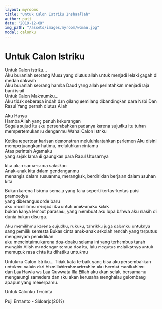 ```yaml
---
layout: myrooms
title: "Untuk Calon Istriku Inshaallah" 
author: puji
date: "2019-12-08"
img_path: "/assets/images/myroom/woman.jpg"
modal: calonku
---  
```


# Untuk Calon Istriku
Untuk Calon istriku...  
Aku bukanlah seorang Musa yang diutus allah untuk menjadi lelaki gagah di medan dakwah   
Aku bukanlah seorang hamba Daud yang allah perintahkan menjadi raja bani israil  
Untuk Calon Makmumku...  
Aku tidak seberapa indah dan gilang gemilang dibandingkan para Nabi Dan Rasul Yang pernah diutus Allah

Aku Hanya  
Hamba Allah yang penuh kekurangan  
Segala sujud itu aku persembahkan padanya
karena sujudku itu tuhan mempertemukanku denganmu Wahai 
Calon Istriku  

Ketika repertoar barisan demonstran meluluhlantahkan parlemen
Aku disini memperjuangkan hatimu, meluluhkan cintamu  
Atas perintah Agamaku  
yang sejak lama di gaungkan para Rasul Utusannya  

kita akan sama-sama saksikan  
Anak-anak kita dalam gendonganmu  
menangis dalam susuanmu, merangkak, berdiri dan berjalan
dalam asuhan kita  

Bukan karena fisikmu semata yang fana seperti kertas-kertas puisi pramoedya  
yang diberangus orde baru  
aku memilihmu menjadi ibu untuk anak-anaku kelak  
bukan hanya lembut parasmu, yang membuat aku lupa bahwa aku masih di dunia bukan disurga.  

Aku memilihmu karena sujudku, rukuku, tahrikku juga salamku untuknya sang pemilik semesta
Bukan cinta anak-anak sekolah rendah yang terputus mengenyam pendidikan  
aku mencintaimu karena doa-doaku selama ini yang terhembus tanah  
mungkin Allah mendengar semua doa itu, lalu megutus malaikatnya untuk memupuk rasa cinta itu dihatiku untukmu 

Untukmu Calon Istriku...
Tidak kata terbaik yang bisa aku persembahkan untukmu selain dari
bismillahirrahmanirrahim aku berniat menikahimu  
dan
Laa Hawla wa Laa Quwwata Illa Billah aku akan selalu bersamamu mengarungi samudera dan aku akan berusaha menghalau gelombang apapun yang menerpamu.

Untuk Calonku Tercinta

Puji Ermanto - Sidoarjo(2019)
